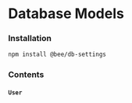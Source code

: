 # Database Models

### Installation

```sh
npm install @bee/db-settings
```

### Contents

#### `User`
